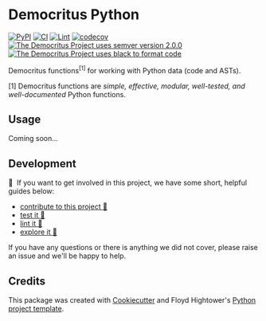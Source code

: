 # Democritus Python

[![PyPI](https://img.shields.io/pypi/v/d8s-python.svg)](https://pypi.python.org/pypi/d8s-python)
[![CI](https://github.com/democritus-project/d8s-python/workflows/CI/badge.svg)](https://github.com/democritus-project/d8s-python/actions)
[![Lint](https://github.com/democritus-project/d8s-python/workflows/Lint/badge.svg)](https://github.com/democritus-project/d8s-python/actions)
[![codecov](https://codecov.io/gh/democritus-project/d8s-python/branch/main/graph/badge.svg?token=V0WOIXRGMM)](https://codecov.io/gh/democritus-project/d8s-python)
[![The Democritus Project uses semver version 2.0.0](https://img.shields.io/badge/-semver%20v2.0.0-22bfda)](https://semver.org/spec/v2.0.0.html)
[![The Democritus Project uses black to format code](https://img.shields.io/badge/code%20style-black-000000.svg)](https://github.com/psf/black)

Democritus functions<sup>[1]</sup> for working with Python data (code and ASTs).

[1] Democritus functions are <i>simple, effective, modular, well-tested, and well-documented</i> Python functions.

## Usage

Coming soon...

## Development

👋 &nbsp;If you want to get involved in this project, we have some short, helpful guides below:

- [contribute to this project 🥇][contributing]
- [test it 🧪][local-dev]
- [lint it 🧹][local-dev]
- [explore it 🔭][local-dev]

If you have any questions or there is anything we did not cover, please raise an issue and we'll be happy to help.

## Credits

This package was created with [Cookiecutter](https://github.com/audreyr/cookiecutter) and Floyd Hightower's [Python project template](https://github.com/fhightower-templates/python-project-template).

[contributing]: https://github.com/democritus-project/.github/blob/main/CONTRIBUTING.md#contributing-a-pr-
[local-dev]: https://github.com/democritus-project/.github/blob/main/CONTRIBUTING.md#local-development-
